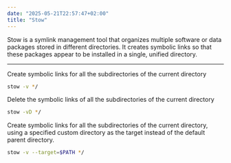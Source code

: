 ```yaml
---
date: "2025-05-21T22:57:47+02:00"
title: "Stow"
---
```


Stow is a symlink management tool that organizes multiple software or data packages stored in different directories. It creates symbolic links so that these packages appear to be installed in a single, unified directory.

---

Create symbolic links for all the subdirectories of the current directory

```sh
stow -v */
```

Delete the symbolic links of all the subdirectories of the current directory

```sh
stow -vD */
```

Create symbolic links for all the subdirectories of the current directory, using a specified custom directory as the target instead of the default parent directory.

```sh
stow -v --target=$PATH */
```
